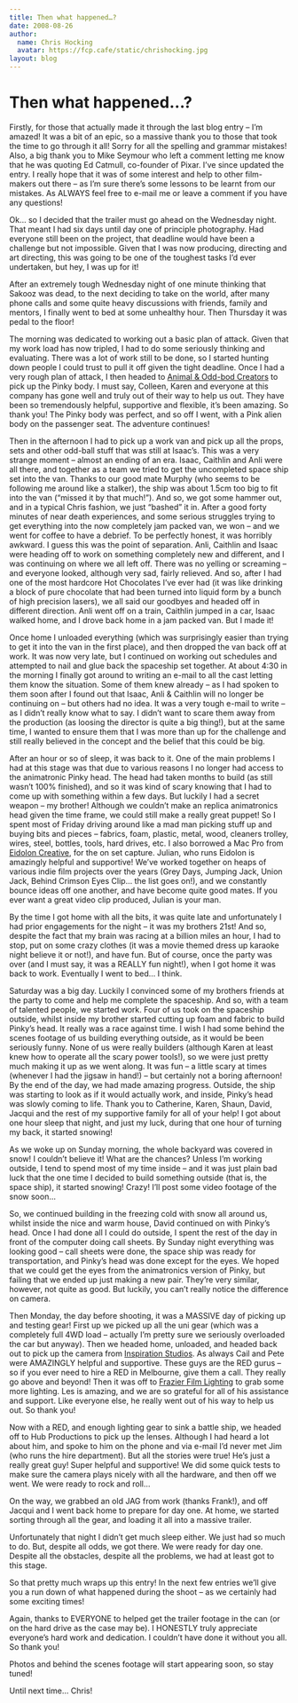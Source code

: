 ```yaml
---
title: Then what happened…?
date: 2008-08-26
author:
  name: Chris Hocking
  avatar: https://fcp.cafe/static/chrishocking.jpg
layout: blog
---
```

# Then what happened…?

Firstly, for those that actually made it through the last blog entry – I’m amazed! It was a bit of an epic, so a massive thank you to those that took the time to go through it all! Sorry for all the spelling and grammar mistakes! Also, a big thank you to Mike Seymour who left a comment letting me know that he was quoting Ed Catmull, co-founder of Pixar. I’ve since updated the entry. I really hope that it was of some interest and help to other film-makers out there – as I’m sure there’s some lessons to be learnt from our mistakes. As ALWAYS feel free to e-mail me or leave a comment if you have any questions!

Ok… so I decided that the trailer must go ahead on the Wednesday night. That meant I had six days until day one of principle photography. Had everyone still been on the project, that deadline would have been a challenge but not impossible. Given that I was now producing, directing and art directing, this was going to be one of the toughest tasks I’d ever undertaken, but hey, I was up for it!

After an extremely tough Wednesday night of one minute thinking that Sakooz was dead, to the next deciding to take on the world, after many phone calls and some quite heavy discussions with friends, family and mentors, I finally went to bed at some unhealthy hour. Then Thursday it was pedal to the floor!

The morning was dedicated to working out a basic plan of attack. Given that my work load has now tripled, I had to do some seriously thinking and evaluating. There was a lot of work still to be done, so I started hunting down people I could trust to pull it off given the tight deadline. Once I had a very rough plan of attack, I then headed to [Animal & Odd-bod Creators](http://www.mascots.com.au "Animal & Odd-bod Creators") to pick up the Pinky body. I must say, Colleen, Karen and everyone at this company has gone well and truly out of their way to help us out. They have been so tremendously helpful, supportive and flexible, it’s been amazing. So thank you! The Pinky body was perfect, and so off I went, with a Pink alien body on the passenger seat. The adventure continues!

Then in the afternoon I had to pick up a work van and pick up all the props, sets and other odd-ball stuff that was still at Isaac’s. This was a very strange moment – almost an ending of an era. Isaac, Caithlin and Anli were all there, and together as a team we tried to get the uncompleted space ship set into the van. Thanks to our good mate Murphy (who seems to be following me around like a stalker), the ship was about 1.5cm too big to fit into the van (“missed it by that much!”). And so, we got some hammer out, and in a typical Chris fashion, we just “bashed” it in. After a good forty minutes of near death experiences, and some serious struggles trying to get everything into the now completely jam packed van, we won – and we went for coffee to have a debrief. To be perfectly honest, it was horribly awkward. I guess this was the point of separation. Anli, Caithlin and Isaac were heading off to work on something completely new and different, and I was continuing on where we all left off. There was no yelling or screaming – and everyone looked, although very sad, fairly relieved. And so, after I had one of the most hardcore Hot Chocolates I’ve ever had (it was like drinking a block of pure chocolate that had been turned into liquid form by a bunch of high precision lasers), we all said our goodbyes and headed off in different direction. Anli went off on a train, Caithlin jumped in a car, Isaac walked home, and I drove back home in a jam packed van. But I made it!

Once home I unloaded everything (which was surprisingly easier than trying to get it into the van in the first place), and then dropped the van back off at work. It was now very late, but I continued on working out schedules and attempted to nail and glue back the spaceship set together. At about 4:30 in the morning I finally got around to writing an e-mail to all the cast letting them know the situation. Some of them knew already – as I had spoken to them soon after I found out that Isaac, Anli & Caithlin will no longer be continuing on – but others had no idea. It was a very tough e-mail to write – as I didn’t really know what to say. I didn’t want to scare them away from the production (as loosing the director is quite a big thing!), but at the same time, I wanted to ensure them that I was more than up for the challenge and still really believed in the concept and the belief that this could be big.

After an hour or so of sleep, it was back to it. One of the main problems I had at this stage was that due to various reasons I no longer had access to the animatronic Pinky head. The head had taken months to build (as still wasn’t 100% finished), and so it was kind of scary knowing that I had to come up with something within a few days. But luckily I had a secret weapon – my brother! Although we couldn’t make an replica animatronics head given the time frame, we could still make a really great puppet! So I spent most of Friday driving around like a mad man picking stuff up and buying bits and pieces – fabrics, foam, plastic, metal, wood, cleaners trolley, wires, steel, bottles, tools, hard drives, etc. I also borrowed a Mac Pro from [Eidolon Creative](http://www.eidoloncreative.com "Eidolon Creative"), for the on set capture. Julian, who runs Eidolon is amazingly helpful and supportive! We’ve worked together on heaps of various indie film projects over the years (Grey Days, Jumping Jack, Union Jack, Behind Crimson Eyes Clip… the list goes on!), and we constantly bounce ideas off one another, and have become quite good mates. If you ever want a great video clip produced, Julian is your man.

By the time I got home with all the bits, it was quite late and unfortunately I had prior engagements for the night – it was my brothers 21st! And so, despite the fact that my brain was racing at a billion miles an hour, I had to stop, put on some crazy clothes (it was a movie themed dress up karaoke night believe it or not!), and have fun. But of course, once the party was over (and I must say, it was a REALLY fun night!), when I got home it was back to work. Eventually I went to bed… I think.

Saturday was a big day. Luckily I convinced some of my brothers friends at the party to come and help me complete the spaceship. And so, with a team of talented people, we started work. Four of us took on the spaceship outside, whilst inside my brother started cutting up foam and fabric to build Pinky’s head. It really was a race against time. I wish I had some behind the scenes footage of us building everything outside, as it would be been seriously funny. None of us were really builders (although Karen at least knew how to operate all the scary power tools!), so we were just pretty much making it up as we went along. It was fun – a little scary at times (whenever I had the jigsaw in hand!) – but certainly not a boring afternoon! By the end of the day, we had made amazing progress. Outside, the ship was starting to look as if it would actually work, and inside, Pinky’s head was slowly coming to life. Thank you to Catherine, Karen, Shaun, David, Jacqui and the rest of my supportive family for all of your help! I got about one hour sleep that night, and just my luck, during that one hour of turning my back, it started snowing!

As we woke up on Sunday morning, the whole backyard was covered in snow! I couldn’t believe it! What are the chances? Unless I’m working outside, I tend to spend most of my time inside – and it was just plain bad luck that the one time I decided to build something outside (that is, the space ship), it started snowing! Crazy! I’ll post some video footage of the snow soon…

So, we continued building in the freezing cold with snow all around us, whilst inside the nice and warm house, David continued on with Pinky’s head. Once I had done all I could do outside, I spent the rest of the day in front of the computer doing call sheets. By Sunday night everything was looking good – call sheets were done, the space ship was ready for transportation, and Pinky’s head was done except for the eyes. We hoped that we could get the eyes from the animatronics version of Pinky, but failing that we ended up just making a new pair. They’re very similar, however, not quite as good. But luckily, you can’t really notice the difference on camera.

Then Monday, the day before shooting, it was a MASSIVE day of picking up and testing gear! First up we picked up all the uni gear (which was a completely full 4WD load – actually I’m pretty sure we seriously overloaded the car but anyway). Then we headed home, unloaded, and headed back out to pick up the camera from [Inspiration Studios](http://www.inspirationstudios.com.au "Inspiration Studios"). As always Cail and Pete were AMAZINGLY helpful and supportive. These guys are the RED gurus – so if you ever need to hire a RED in Melbourne, give them a call. They really go above and beyond! Then it was off to [Frazier Film Lighting](http://www.frazierfilmlighting.com.au/home.htm "Frazier Film Lighting") to grab some more lighting. Les is amazing, and we are so grateful for all of his assistance and support. Like everyone else, he really went out of his way to help us out. So thank you!

Now with a RED, and enough lighting gear to sink a battle ship, we headed off to Hub Productions to pick up the lenses. Although I had heard a lot about him, and spoke to him on the phone and via e-mail I’d never met Jim (who runs the hire department). But all the stories were true! He’s just a really great guy! Super helpful and supportive! We did some quick tests to make sure the camera plays nicely with all the hardware, and then off we went. We were ready to rock and roll…

On the way, we grabbed an old JAG from work (thanks Frank!), and off Jacqui and I went back home to prepare for day one. At home, we started sorting through all the gear, and loading it all into a massive trailer.

Unfortunately that night I didn’t get much sleep either. We just had so much to do. But, despite all odds, we got there. We were ready for day one. Despite all the obstacles, despite all the problems, we had at least got to this stage.

So that pretty much wraps up this entry! In the next few entries we’ll give you a run down of what happened during the shoot – as we certainly had some exciting times!

Again, thanks to EVERYONE to helped get the trailer footage in the can (or on the hard drive as the case may be). I HONESTLY truly appreciate everyone’s hard work and dedication. I couldn’t have done it without you all. So thank you!

Photos and behind the scenes footage will start appearing soon, so stay tuned!

Until next time… Chris!